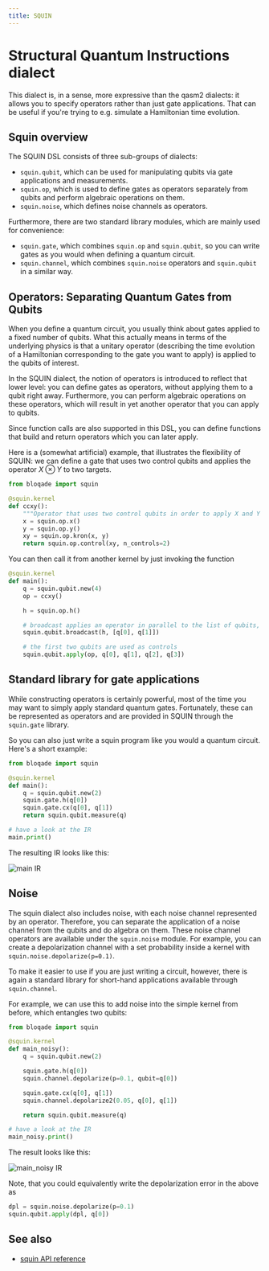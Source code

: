 ```yaml
---
title: SQUIN
---
```


# Structural Quantum Instructions dialect

This dialect is, in a sense, more expressive than the qasm2 dialects: it allows you to specify operators rather than just gate applications.
That can be useful if you're trying to e.g. simulate a Hamiltonian time evolution.

## Squin overview

The SQUIN DSL consists of three sub-groups of dialects:

* `squin.qubit`, which can be used for manipulating qubits via gate applications and measurements.
* `squin.op`, which is used to define gates as operators separately from qubits and perform algebraic operations on them.
* `squin.noise`, which defines noise channels as operators.

Furthermore, there are two standard library modules, which are mainly used for convenience:

* `squin.gate`, which combines `squin.op` and `squin.qubit`, so you can write gates as you would when defining a quantum circuit.
* `squin.channel`, which combines `squin.noise` operators and `squin.qubit` in a similar way.


## Operators: Separating Quantum Gates from Qubits

When you define a quantum circuit, you usually think about gates applied to a fixed number of qubits.
What this actually means in terms of the underlying physics is that a unitary operator (describing the time evolution of a Hamiltonian corresponding to the gate you want to apply) is applied to the qubits of interest.

In the SQUIN dialect, the notion of operators is introduced to reflect that lower level: you can define gates as operators, without applying them to a qubit right away.
Furthermore, you can perform algebraic operations on these operators, which will result in yet another operator that you can apply to qubits.

Since function calls are also supported in this DSL, you can define functions that build and return operators which you can later apply.

Here is a (somewhat artificial) example, that illustrates the flexibility of SQUIN: we can define a gate that uses two control qubits and applies the operator $X \otimes Y$ to two targets.


```python
from bloqade import squin

@squin.kernel
def ccxy():
    """Operator that uses two control qubits in order to apply X and Y to two distinct target qubits."""
    x = squin.op.x()
    y = squin.op.y()
    xy = squin.op.kron(x, y)
    return squin.op.control(xy, n_controls=2)
```

You can then call it from another kernel by just invoking the function

```python
@squin.kernel
def main():
    q = squin.qubit.new(4)
    op = ccxy()

    h = squin.op.h()

    # broadcast applies an operator in parallel to the list of qubits, in this case the first two
    squin.qubit.broadcast(h, [q[0], q[1]])

    # the first two qubits are used as controls
    squin.qubit.apply(op, q[0], q[1], q[2], q[3])
```


## Standard library for gate applications

While constructing operators is certainly powerful, most of the time you may want to simply apply standard quantum gates.
Fortunately, these can be represented as operators and are provided in SQUIN through the `squin.gate` library.

So you can also just write a squin program like you would a quantum circuit.
Here's a short example:

```python
from bloqade import squin

@squin.kernel
def main():
    q = squin.qubit.new(2)
    squin.gate.h(q[0])
    squin.gate.cx(q[0], q[1])
    return squin.qubit.measure(q)

# have a look at the IR
main.print()
```

The resulting IR looks like this:

![main IR](./squin-ir-1.png)

## Noise

The squin dialect also includes noise, with each noise channel represented by an operator.
Therefore, you can separate the application of a noise channel from the qubits and do algebra on them.
These noise channel operators are available under the `squin.noise` module.
For example, you can create a depolarization channel with a set probability inside a kernel with `squin.noise.depolarize(p=0.1)`.

To make it easier to use if you are just writing a circuit, however, there is again a standard library for short-hand applications available through `squin.channel`.

For example, we can use this to add noise into the simple kernel from before, which entangles two qubits:

```python
from bloqade import squin

@squin.kernel
def main_noisy():
    q = squin.qubit.new(2)

    squin.gate.h(q[0])
    squin.channel.depolarize(p=0.1, qubit=q[0])

    squin.gate.cx(q[0], q[1])
    squin.channel.depolarize2(0.05, q[0], q[1])

    return squin.qubit.measure(q)

# have a look at the IR
main_noisy.print()
```

The result looks like this:

![main_noisy IR](./squin-ir-2.png)

Note, that you could equivalently write the depolarization error in the above as

```python
dpl = squin.noise.depolarize(p=0.1)
squin.qubit.apply(dpl, q[0])
```

## See also
* [squin API reference](../../../reference/bloqade-circuit/src/bloqade/squin/)
